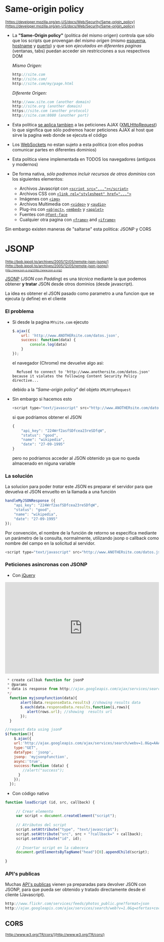 # Same-origin policy

<sub>[https://developer.mozilla.org/en-US/docs/Web/Security/Same-origin_policy](https://developer.mozilla.org/en-US/docs/Web/Security/Same-origin_policy)</sub>

- La **"Same-Origin policy"** (politica del mismo origen) controla que sólo que los scripts que provengan del _mismo origen_ (mismo [esquema](http://en.wikipedia.org/wiki/URI_scheme), [hostname](http://en.wikipedia.org/wiki/Hostname) y [puerto](http://en.wikipedia.org/wiki/Port_(computer_networking))) y que son _ejecutados en diferentes paginas_ (ventanas, tabs) puedan acceder sin restricciones a sus respectivos DOM

    _Mismo Origen:_

    ```javascript
    http://site.com
    http://site.com/
    http://site.com/my/page.html
    ```

    _Diferente Origen:_

    ```javascript
    http://www.site.com (another domain)
    http://site.org (another domain)
    https://site.com (another protocol)
    http://site.com:8080 (another port)
    ```

- Esta politica [se aplica tambien](https://code.google.com/p/browsersec/wiki/Part2#Same-origin_policy_for_XMLHttpRequest) a las peticiones AJAX ([XMLHttpRequest](http://en.wikipedia.org/wiki/XMLHttpRequest)) lo que significa que sólo podremos hacer peticiones AJAX al host que sirve la pagina web donde se ejecuta el código

- Los [WebSockets](http://www.html5rocks.com/es/tutorials/websockets/basics/) no estan sujeto a esta politica (con ellos podras comunicar partes en diferentes dominios)

- Esta politica viene implementada en TODOS los navegadores (antiguos y modernos)

- De forma nativa, _sólo podremos incluir recursos de otros dominios_ con los siguientes elementos:

    - Archivos Javascript con [`<script src="..."></script>`](https://developer.mozilla.org/en-US/docs/Web/HTML/Element/script)
    - Archivos CSS con [`<link rel="stylesheet" href="...">`](https://developer.mozilla.org/en-US/docs/Web/HTML/Element/link)
    - Imágenes con [`<img>`](https://developer.mozilla.org/en-US/docs/Web/HTML/Element/img)
    - Archivos Multimedia con [`<video>`](https://developer.mozilla.org/en-US/docs/Web/HTML/Element/video) y [`<audio>`](https://developer.mozilla.org/en-US/docs/Web/HTML/Element/audio)
    - Plug-ins con [`<object>`](https://developer.mozilla.org/en-US/docs/HTML/Element/object), [`<embed>`](https://developer.mozilla.org/en-US/docs/HTML/Element/embed) y [`<applet>`](https://developer.mozilla.org/en-US/docs/HTML/Element/applet)
    - Fuentes con [`@font-face`](https://developer.mozilla.org/en-US/docs/CSS/@font-face) 
    - Cualquier otra pagina con [`<frame>`](https://developer.mozilla.org/en-US/docs/HTML/Element/frame) and [`<iframe>`](https://developer.mozilla.org/en-US/docs/HTML/Element/iframe)

Sin embargo existen maneras de "saltarse" esta politica: JSONP y CORS

# JSONP

<sub>[http://bob.ippoli.to/archives/2005/12/05/remote-json-jsonp/](http://bob.ippoli.to/archives/2005/12/05/remote-json-jsonp/)<sub>  
<sub>[http://www.json-p.org/](http://www.json-p.org/)</sub>  

[JSONP](http://es.wikipedia.org/wiki/JSONP) (_JSON con Padding_) es una _técnica_ mediante la que podemos obtener **y tratar** JSON desde otros dominios (desde javascript). 

La idea es obtener el JSON pasado como parametro a una funcion que se ejecuta (y define) en el cliente 

### El problema

- Si desde la pagina `MYsite.com` ejecuto 

    ```javascript
    $.ajax({
        url: 'http://www.ANOTHERsite.com/datos.json',
        success: function(data) {
            console.log(data) 
        }
    });
    ```

    el navegador (Chrome) me devuelve algo asi:

        Refused to connect to 'http://www.anothersite.com/datos.json' because it violates the following Content Security Policy directive...

    debido a la _"Same-origin policy"_ del objeto `XMLHttpRequest` 

- Sin embargo si hacemos esto 

    ```javascript
    <script type="text/javascript" src="http://www.ANOTHERsite.com/datos.json"></script>
    ```

    si que podriamos obtener el JSON 

    ```javascript
    {
        "api_key": "224Wrf2asfSDfcea23reSDfqW",
        "status": "good",
        "name": "wikipedia",
        "date": "27-09-1995"
    }
    ```

    pero no podriamos acceder al JSON obtenido ya que no queda almacenado en niguna variable

### La solución

La solucion para poder _tratar_ este JSON es preparar el servidor para que devuelva el JSON envuelto en la llamada a una función  

```javascript
handleMyJSONResponse ({
    "api_key": "224Wrf2asfSDfcea23reSDfqW",
    "status": "good",
    "name": "wikipedia",
    "date": "27-09-1995"
});
```

Por convención, el nombre de la función de retorno se especifica mediante un parámetro de la consulta, normalmente, utilizando jsonp o callback como nombre del campo en la solicitud al servidor.

 ```javascript
<script type="text/javascript" src="http://www.ANOTHERsite.com/datos.json?callback=handleMyJSONResponse"></script>
 ```

### Peticiones asincronas con JSONP

- Con [jQuery](http://stackoverflow.com/questions/9746181/calling-google-ajax-search-api-via-jquery-jsonp)

<iframe width="100%" height="300" src="http://jsfiddle.net/juanma/dL0qxux7/embedded/" allowfullscreen="allowfullscreen" frameborder="0"></iframe>


```javascript
 * create callbak function for jsonP
 * @params
 * data is response from http://ajax.googleapis.com/ajax/services/search/web?v=1.0&q=AAA&callback=myjsonpfunction
 */
  function myjsonpfunction(data){
       alert(data.responseData.results) //showing results data
       $.each(data.responseData.results,function(i,rows){
          alert(rows.url); //showing  results url
       });
  }

//request data using jsonP
$(function(){
    $.ajax({
    url:'http://ajax.googleapis.com/ajax/services/search/webv=1.0&q=AAA&callback=myjsonpfunction',
    type:"GET",
    dataType: 'jsonp',
    jsonp: 'myjsonpfunction',
    async:'true',
    success:function (data) {
        //alert("success");
      }
    });
  });
```

- Con código nativo

```javascript
function loadScript (id, src, callback) {
 
     // Crear elemento
     var script = document.createElement("script");
 
     // Atributos del script
     script.setAttribute("type", "text/javascript");
     script.setAttribute("src", src + "?callback=" + callback);
     script.setAttribute("id", id);
 
     // Insertar script en la cabecera
     document.getElementsByTagName("head")[0].appendChild(script);
 
}
```

### API's publicas

Muchas [API's publicas](http://www.programmableweb.com/category/all/apis?data_format=21173) vienen ya preparadas para devolver JSON con JSONP, para que pueda ser obtenido y tratado directamente desde el cliente (Javascript).

```javascript
http://www.flickr.com/services/feeds/photos_public.gne?format=json
http://ajax.googleapis.com/ajax/services/search/web?v=1.0&q=ofertas+coches&callback=treatMyJSONResponse
```

## CORS

<sub>[http://www.w3.org/TR/cors/](http://www.w3.org/TR/cors/)</sub>